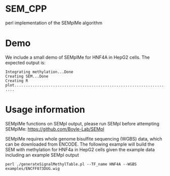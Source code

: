 # SEM_CPP
perl implementation of the SEMplMe algorithm

# Demo

We include a small demo of SEMplMe for HNF4A in HepG2 cells. The expected output is:
```
Integrating methylation...Done
Creating SEM...Done
Creating R plot.............................................................................................................Done
....
```
 
# Usage information
SEMplMe functions on SEMpl output, please run SEMpl before attempting SEMplMe:
https://github.com/Boyle-Lab/SEMpl

SEMplMe requires whole genome bisulfite sequencing (WGBS) data, which can be downloaded from ENCODE. The following example will build the SEM with methylation for HNF4a in HepG2 cells given the example data including an example SEMpl output
```
perl ./generateSignalMethylTable.pl --TF_name HNF4A --WGBS examples/ENCFF073DUG.wig
```

